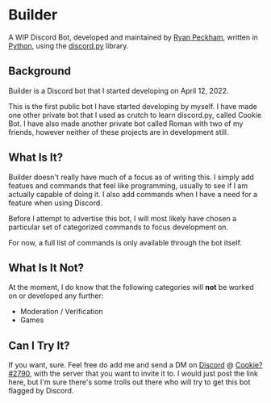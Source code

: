# Builder
A WIP Discord Bot, developed and maintained by [Ryan Peckham](https://github.com/ShadowMagic896), written in [Python](https://python.org), 
using the [discord.py](https://discordpy.readthedocs.io/en/latest/index.html) library.

## Background
Builder is a Discord bot that I started developing on April 12, 2022.

This is the first public bot I have started developing by myself. I have made one other private bot that I used as crutch 
to learn discord.py, called Cookie Bot. I have also made another private bot called Roman with two of my friends, however 
neither of these projects are in development still.

## What Is It?
Builder doesn't really have much of a focus as of writing this. I simply add featues and commands that feel like 
programming, usually to see if I am actually capable of doing it. I also add commands when I have a need for a feature when using Discord.

Before I attempt to advertise this bot, I will most likely have chosen a particular set of categorized commands to focus 
development on.

For now, a full list of commands is only available through the bot itself.

## What Is It Not?
At the moment, I do know that the following categories will **not** be worked on or developed any further:
- Moderation / Verification
- Games

## Can I Try It?
If you want, sure. Feel free do add me and send a DM on [Discord](https://discord.com) @ [Cookie?#2790](https://discord.com/users/724811595976409119), with the server that you 
want to invite it to. I would just post the link here, but I'm sure there's some trolls out there who will try to get this
bot flagged by Discord.

